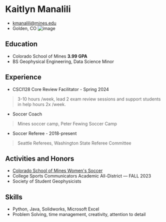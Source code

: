 # Kaitlyn Manalili
- kmanalili@mines.edu
- Golden, CO
![image](/kaitlynimage.png")
## Education
- Colorado School of Mines **3.99 GPA**
- BS Geophysical Engineering, Data Science Minor
## Experience
- CSCI128 Core Review Facilitator - Spring 2024
> 3-10 hours /week, lead 2 exam review sessions and support students in help hours 2x /week.
- Soccer Coach
> Mines soccer camp, Peter Fewing Soccer Camp
- Soccer Referee - 2018-present
> Seattle Referees, Washington State Referee Committee
## Activities and Honors
- [Colorado School of Mines Women's Soccer](https://minesathletics.com/sports/womens-soccer)
- College Sports Communicators Academic All-District — FALL 2023
- Society of Student Geophysicists
## Skills
- Python, Java, Solidworks, Microsoft Excel
- Problem Solving, time management, creativity, attention to detail
